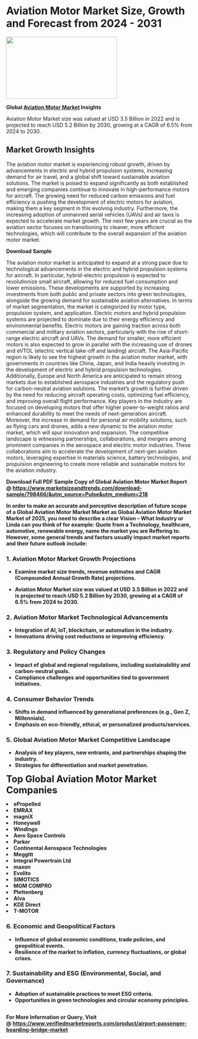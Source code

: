 <H1>Aviation Motor Market Size, Growth and Forecast from 2024 - 2031</H1><img class="aligncenter size-medium wp-image-584254" src="https://thirdeyenews.in/wp-content/uploads/2024/09/Global-Market-Research-300x168.jpeg" alt="" width="300" height="168" /><p><strong>Global&nbsp;<a href="https://www.marketsizeandtrends.com/download-sample/798466/&amp;utm_source=Pulse&amp;utm_medium=218">Aviation Motor Market</a> Insights</strong></p><p>Aviation Motor Market size was valued at USD 3.5 Billion in 2022 and is projected to reach USD 5.2 Billion by 2030, growing at a CAGR of 6.5% from 2024 to 2030.</p><p><h2>Market Growth Insights</h2> <p>The aviation motor market is experiencing robust growth, driven by advancements in electric and hybrid propulsion systems, increasing demand for air travel, and a global shift toward sustainable aviation solutions. The market is poised to expand significantly as both established and emerging companies continue to innovate in high-performance motors for aircraft. The growing need for reduced carbon emissions and fuel efficiency is pushing the development of electric motors for aviation, making them a key segment in this evolving industry. Furthermore, the increasing adoption of unmanned aerial vehicles (UAVs) and air taxis is expected to accelerate market growth. The next few years are crucial as the aviation sector focuses on transitioning to cleaner, more efficient technologies, which will contribute to the overall expansion of the aviation motor market.</p> <p><strong>Download Sample</strong></p> <p>The aviation motor market is anticipated to expand at a strong pace due to technological advancements in the electric and hybrid propulsion systems for aircraft. In particular, hybrid-electric propulsion is expected to revolutionize small aircraft, allowing for reduced fuel consumption and lower emissions. These developments are supported by increasing investments from both public and private sectors into green technologies, alongside the growing demand for sustainable aviation alternatives. In terms of market segmentation, the market is categorized by motor type, propulsion system, and application. Electric motors and hybrid propulsion systems are projected to dominate due to their energy efficiency and environmental benefits. Electric motors are gaining traction across both commercial and military aviation sectors, particularly with the rise of short-range electric aircraft and UAVs. The demand for smaller, more efficient motors is also expected to grow in parallel with the increasing use of drones and eVTOL (electric vertical take-off and landing) aircraft. The Asia-Pacific region is likely to see the highest growth in the aviation motor market, with governments in countries like China, Japan, and India heavily investing in the development of electric and hybrid propulsion technologies. Additionally, Europe and North America are anticipated to remain strong markets due to established aerospace industries and the regulatory push for carbon-neutral aviation solutions. The market’s growth is further driven by the need for reducing aircraft operating costs, optimizing fuel efficiency, and improving overall flight performance. Key players in the industry are focused on developing motors that offer higher power-to-weight ratios and enhanced durability to meet the needs of next-generation aircraft. Moreover, the increase in demand for personal air mobility solutions, such as flying cars and drones, adds a new dynamic to the aviation motor market, which will spur innovation and expansion. The competitive landscape is witnessing partnerships, collaborations, and mergers among prominent companies in the aerospace and electric motor industries. These collaborations aim to accelerate the development of next-gen aviation motors, leveraging expertise in materials science, battery technologies, and propulsion engineering to create more reliable and sustainable motors for the aviation industry.</p> <p><strong></p><p><span class=""><strong>Download Full PDF Sample Copy of Global Aviation Motor Market Report</strong> @ <a href="https://www.marketsizeandtrends.com/download-sample/798466/&amp;utm_source=Pulse&amp;utm_medium=218" target="_blank">https://www.marketsizeandtrends.com/download-sample/798466/&amp;utm_source=Pulse&amp;utm_medium=218</a></span></p><p>In order to make an accurate and perceptive description of future scope of a Global&nbsp;Aviation Motor Market Market as Global&nbsp;Aviation Motor Market Market of 2025, you need to describe a clear Vision &ndash; What Industry or Linda can you think of for example: Quote from a Technology, healthcare, automotive, renewable energy, name the market you are Reffering to. However, some general trends and factors usually impact market reports and their future outlook include:</p><h3>1.&nbsp;<strong>Aviation Motor Market Growth Projections</strong></h3><ul><li>Examine market size trends, revenue estimates and CAGR (Compounded Annual Growth Rate) projections.</li><li><p>Aviation Motor Market size was valued at USD 3.5 Billion in 2022 and is projected to reach USD 5.2 Billion by 2030, growing at a CAGR of 6.5% from 2024 to 2030.</p></li></ul><h3>2.&nbsp;<strong>Aviation Motor Market Technological Advancements</strong></h3><ul><li>Integration of AI, IoT, blockchain, or automation in the industry.</li><li>Innovations driving cost reductions or improving efficiency.</li></ul><h3>3.&nbsp;<strong>Regulatory and Policy Changes</strong></h3><ul><li>Impact of global and regional regulations, including sustainability and carbon-neutral goals.</li><li>Compliance challenges and opportunities tied to government initiatives.</li></ul><h3>4.&nbsp;<strong>Consumer Behavior Trends</strong></h3><ul><li>Shifts in demand influenced by generational preferences (e.g., Gen Z, Millennials).</li><li>Emphasis on eco-friendly, ethical, or personalized products/services.</li></ul><h3>5.&nbsp;<strong>Global Aviation Motor Market Competitive Landscape</strong></h3><ul><li>Analysis of key players, new entrants, and partnerships shaping the industry.</li><li>Strategies for differentiation and market penetration.</li></ul><p data-pm-slice="1 1 []"><span style="color: inherit; font-family: inherit; font-size: 25px;">Top Global Aviation Motor Market Companies</span></p><div class="" data-test-id=""><p><li>ePropelled</li><li> EMRAX</li><li> magniX</li><li> Honeywell</li><li> Windings</li><li> Aero Space Controls</li><li> Parker</li><li> Continental Aerospace Technologies</li><li> Meggitt</li><li> Integral Powertrain Ltd</li><li> maxon</li><li> Evolito</li><li> SIMOTICS</li><li> MGM COMPRO</li><li> Plettenberg</li><li> Alva</li><li> KDE Direct</li><li> T-MOTOR</li></p></div><h3>6.&nbsp;<strong>Economic and Geopolitical Factors</strong></h3><ul><li>Influence of global economic conditions, trade policies, and geopolitical events.</li><li>Resilience of the market to inflation, currency fluctuations, or global crises.</li></ul><h3>7.&nbsp;<strong>Sustainability and ESG (Environmental, Social, and Governance)</strong></h3><ul><li>Adoption of sustainable practices to meet ESG criteria.</li><li>Opportunities in green technologies and circular economy principles.</li></ul><h2><strong style="font-size: 14px;">For More Information or Query, Visit @&nbsp;</strong><a style="background-color: #ffffff; font-size: 14px;" href="https://www.marketsizeandtrends.com/report/aviation-motor-market/" target="_blank">https://www.verifiedmarketreports.com/product/airport-passenger-boarding-bridge-market</a></h2>

